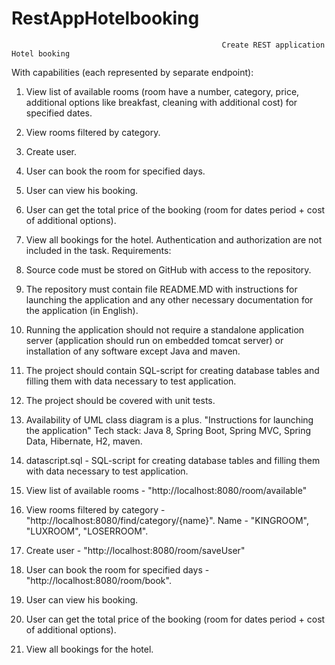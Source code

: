# RestAppHotelbooking

                                                   Create REST application Hotel booking
With capabilities (each represented by separate endpoint):
1. View list of available rooms (room have a number, category, price, additional options like breakfast, cleaning with additional cost) for specified dates.
2. View rooms filtered by category.
3. Create user.
4. User can book the room for specified days.
5. User can view his booking.
6. User can get the total price of the booking (room for dates period + cost of additional options).
7. View all bookings for the hotel.
Authentication and authorization are not included in the task.
Requirements:
1. Source code must be stored on GitHub with access to the repository.
2. The repository must contain file README.MD with instructions for launching the application and any other necessary documentation for the application (in English).
3. Running the application should not require a standalone application server (application should run on embedded tomcat server) or installation of any software except Java and maven.
4. The project should contain SQL-script for creating database tables and filling them with data necessary to test application.
5. The project should be covered with unit tests.
6. Availability of UML class diagram is a plus.
                                                "Instructions for launching the application"
Tech stack: Java 8, Spring Boot, Spring MVC, Spring Data, Hibernate, H2, maven.
1. datascript.sql - SQL-script for creating database tables and filling them with data necessary to test application.
2. View list of available rooms - "http://localhost:8080/room/available"
3. View rooms filtered by category - "http://localhost:8080/find/category/{name}". Name - "KINGROOM", "LUXROOM", "LOSERROOM".
4. Create user - "http://localhost:8080/room/saveUser"
5. User can book the room for specified days - "http://localhost:8080/room/book".

6. User can view his booking.

7. User can get the total price of the booking (room for dates period + cost of additional options).

8. View all bookings for the hotel.